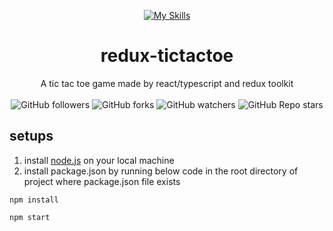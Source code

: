 <div align="center">

[![My Skills](https://skillicons.dev/icons?i=react,redux)](https://skillicons.dev)  
# redux-tictactoe
A tic tac toe game made by react/typescript and redux toolkit
<br/>
<br/>
![GitHub followers](https://img.shields.io/github/followers/errixed)
![GitHub forks](https://img.shields.io/github/forks/errixed/tic-tac-toe)
![GitHub watchers](https://img.shields.io/github/watchers/errixed/tic-tac-toe)
![GitHub Repo stars](https://img.shields.io/github/stars/errixed/tic-tac-toe)

</div>

## setups
1. install <a href="https://nodejs.org/en">node.js</a> on your local machine
2. install package.json by running below code in the root directory of project where package.json file exists
```
npm install
```

```
npm start
```
  
  
